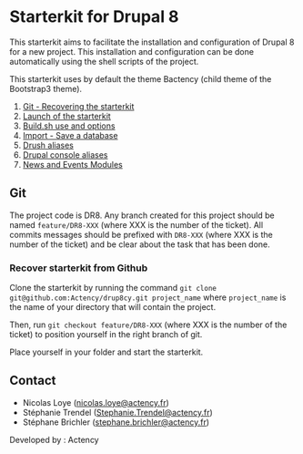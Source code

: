 # Starterkit for Drupal 8

This starterkit aims to facilitate the installation and configuration of Drupal 8 for a new project. This installation and configuration can be done automatically using the shell scripts of the project.

This starterkit uses by default the theme Bactency (child theme of the Bootstrap3 theme).


1. [Git - Recovering the starterkit](#git)
2. [Launch of the starterkit](scripts/drupal/README.md)
3. [Build.sh use and options](scripts/drupal/README.md)
3. [Import - Save a database](data/README.md)
4. [Drush aliases](bin/drush/README.md)
5. [Drupal console aliases ]()
6. [News and Events Modules](web/modules/features/README.md)

## Git <a id="git"></a>
The project code is DR8. Any branch created for this project should be named `feature/DR8-XXX` (where XXX is the number of the ticket).
All commits messages should be prefixed with `DR8-XXX` (where XXX is the number of the ticket) and be clear about the task that has been done.

### Recover starterkit from Github

Clone the starterkit by running the command `git clone git@github.com:Actency/drup8cy.git project_name` where `project_name` is the name of your directory that will contain the project.

Then, run `git checkout feature/DR8-XXX` (where XXX is the number of the ticket) to position yourself in the right branch of git.

Place yourself in your folder and start the starterkit.

## Contact
- Nicolas Loye (nicolas.loye@actency.fr)
- Stéphanie Trendel (Stephanie.Trendel@actency.fr)
- Stéphane Brichler (stephane.brichler@actency.fr)

Developed by : Actency